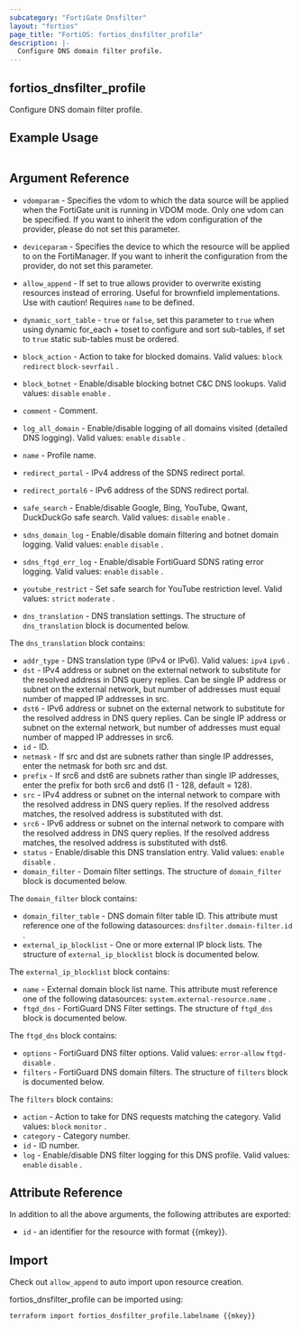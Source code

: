 ```yaml
---
subcategory: "FortiGate Dnsfilter"
layout: "fortios"
page_title: "FortiOS: fortios_dnsfilter_profile"
description: |-
  Configure DNS domain filter profile.
---
```


## fortios_dnsfilter_profile
Configure DNS domain filter profile.

## Example Usage

```hcl

```

## Argument Reference
* `vdomparam` - Specifies the vdom to which the data source will be applied when the FortiGate unit is running in VDOM mode. Only one vdom can be specified. If you want to inherit the vdom configuration of the provider, please do not set this parameter.
* `deviceparam` - Specifies the device to which the resource will be applied to on the FortiManager. If you want to inherit the configuration from the provider, do not set this parameter.
* `allow_append` - If set to true allows provider to overwrite existing resources instead of erroring. Useful for brownfield implementations. Use with caution! Requires `name` to be defined.
* `dynamic_sort_table` - `true` or `false`, set this parameter to `true` when using dynamic for_each + toset to configure and sort sub-tables, if set to `true` static sub-tables must be ordered.

* `block_action` - Action to take for blocked domains. Valid values: `block` `redirect` `block-sevrfail` .
* `block_botnet` - Enable/disable blocking botnet C&C DNS lookups. Valid values: `disable` `enable` .
* `comment` - Comment.
* `log_all_domain` - Enable/disable logging of all domains visited (detailed DNS logging). Valid values: `enable` `disable` .
* `name` - Profile name.
* `redirect_portal` - IPv4 address of the SDNS redirect portal.
* `redirect_portal6` - IPv6 address of the SDNS redirect portal.
* `safe_search` - Enable/disable Google, Bing, YouTube, Qwant, DuckDuckGo safe search. Valid values: `disable` `enable` .
* `sdns_domain_log` - Enable/disable domain filtering and botnet domain logging. Valid values: `enable` `disable` .
* `sdns_ftgd_err_log` - Enable/disable FortiGuard SDNS rating error logging. Valid values: `enable` `disable` .
* `youtube_restrict` - Set safe search for YouTube restriction level. Valid values: `strict` `moderate` .
* `dns_translation` - DNS translation settings. The structure of `dns_translation` block is documented below.

The `dns_translation` block contains:

* `addr_type` - DNS translation type (IPv4 or IPv6). Valid values: `ipv4` `ipv6` .
* `dst` - IPv4 address or subnet on the external network to substitute for the resolved address in DNS query replies. Can be single IP address or subnet on the external network, but number of addresses must equal number of mapped IP addresses in src.
* `dst6` - IPv6 address or subnet on the external network to substitute for the resolved address in DNS query replies. Can be single IP address or subnet on the external network, but number of addresses must equal number of mapped IP addresses in src6.
* `id` - ID.
* `netmask` - If src and dst are subnets rather than single IP addresses, enter the netmask for both src and dst.
* `prefix` - If src6 and dst6 are subnets rather than single IP addresses, enter the prefix for both src6 and dst6 (1 - 128, default = 128).
* `src` - IPv4 address or subnet on the internal network to compare with the resolved address in DNS query replies. If the resolved address matches, the resolved address is substituted with dst.
* `src6` - IPv6 address or subnet on the internal network to compare with the resolved address in DNS query replies. If the resolved address matches, the resolved address is substituted with dst6.
* `status` - Enable/disable this DNS translation entry. Valid values: `enable` `disable` .
* `domain_filter` - Domain filter settings. The structure of `domain_filter` block is documented below.

The `domain_filter` block contains:

* `domain_filter_table` - DNS domain filter table ID. This attribute must reference one of the following datasources: `dnsfilter.domain-filter.id` .
* `external_ip_blocklist` - One or more external IP block lists. The structure of `external_ip_blocklist` block is documented below.

The `external_ip_blocklist` block contains:

* `name` - External domain block list name. This attribute must reference one of the following datasources: `system.external-resource.name` .
* `ftgd_dns` - FortiGuard DNS Filter settings. The structure of `ftgd_dns` block is documented below.

The `ftgd_dns` block contains:

* `options` - FortiGuard DNS filter options. Valid values: `error-allow` `ftgd-disable` .
* `filters` - FortiGuard DNS domain filters. The structure of `filters` block is documented below.

The `filters` block contains:

* `action` - Action to take for DNS requests matching the category. Valid values: `block` `monitor` .
* `category` - Category number.
* `id` - ID number.
* `log` - Enable/disable DNS filter logging for this DNS profile. Valid values: `enable` `disable` .

## Attribute Reference

In addition to all the above arguments, the following attributes are exported:
* `id` - an identifier for the resource with format {{mkey}}.

## Import

Check out `allow_append` to auto import upon resource creation.

fortios_dnsfilter_profile can be imported using:
```sh
terraform import fortios_dnsfilter_profile.labelname {{mkey}}
```
